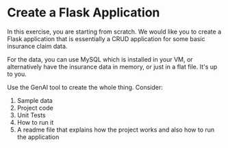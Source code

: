 # Create a Flask Application

In this exercise, you are starting from scratch. We would like you to create a Flask application that is essentially a CRUD application for some basic insurance claim data. 

For the data, you can use MySQL which is installed in your VM, or alternatively have the insurance data in memory, or just in a flat file. It's up to you.

Use the GenAI tool to create the whole thing. Consider:

1. Sample data
2. Project code
3. Unit Tests
4. How to run it
5. A readme file that explains how the project works and also how to run the application



